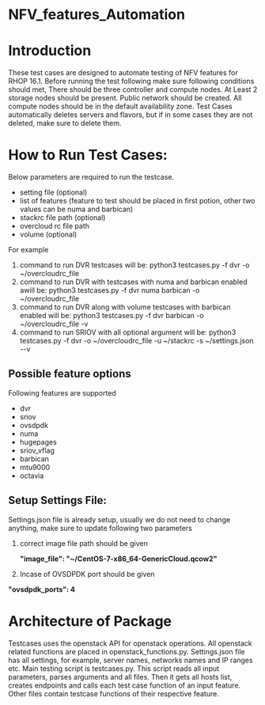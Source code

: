 # NFV_features_Automation

# Introduction
These test cases are designed to automate testing of NFV features for RHOP 16.1. Before running the test following make sure following conditions should met,
There should be three controller and compute nodes.
At Least 2 storage nodes should be present.
Public network should be created.
All compute nodes should be in the default availability zone. 
Test Cases automatically deletes servers and flavors, but if in some cases they are not deleted, make sure to delete them.

# How to Run Test Cases:
Below parameters are required to run the testcase.
* setting file (optional)
* list of features (feature to test should be placed in first potion, other two values can be numa and barbican)
* stackrc file path (optional)
* overcloud rc file path
* volume (optional)

For example
1) command  to run DVR testcases will be: 
	python3 testcases.py -f dvr   -o ~/overcloudrc_file
2) command  to run DVR  with testcases with numa and barbican enabled awill be:
	python3 testcases.py -f dvr  numa barbican -o ~/overcloudrc_file
3) command  to run DVR  along with volume testcases with barbican enabled will be:
 	python3 testcases.py -f dvr  barbican -o ~/overcloudrc_file -v
4) command to run SRIOV with all optional argument will be:
	python3 testcases.py -f dvr   -o ~/overcloudrc_file -u ~/stackrc -s ~/settings.json --v

## Possible feature options
Following features are supported
* dvr
* sriov
* ovsdpdk
* numa
* hugepages
* sriov_vflag
* barbican
* mtu9000
* octavia

## Setup Settings File:
Settings.json file is already setup, usually we do not need to change anything, make sure to update following two parameters
1. correct image file path should be given
 
	**"image_file": "~/CentOS-7-x86_64-GenericCloud.qcow2"**
1. Incase of OVSDPDK port should be given

**"ovsdpdk_ports": 4**

# Architecture of Package
Testcases uses the openstack API for openstack operations. All openstack related functions are placed in openstack_functions.py.  Settings.json file has all settings, for example, server names, networks names and IP ranges etc.  Main testing script is testcases.py. This script reads all input parameters, parses arguments and all files. Then it gets all hosts list, creates endpoints and calls each test case function of an input feature. Other files contain testcase functions of their respective feature. 
